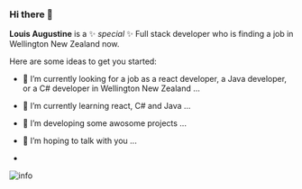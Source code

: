 ### Hi there 👋


**Louis Augustine** is a ✨ _special_ ✨ Full stack developer who is finding a job in Wellington New Zealand now.

Here are some ideas to get you started:

- 🔭 I’m currently looking for a job as a react developer, a Java developer, or a C# developer in Wellington New Zealand ...
- 🌱 I’m currently learning react, C# and Java ...
- 👯 I’m developing some awosome projects ...
- 🤔 I’m hoping to talk with you ...

- 
![info](https://github-readme-stats.vercel.app/api?username=LouisAugustine&show_icons=true&count_private=true&hide=prs&theme=default_repocard)
